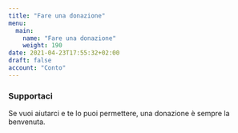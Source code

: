 ```yaml
---
title: "Fare una donazione"
menu:
  main:
    name: "Fare una donazione"
    weight: 190
date: 2021-04-23T17:55:32+02:00
draft: false
account: "Conto"
---
```


### Supportaci ###

Se vuoi aiutarci e te lo puoi permettere, una donazione è sempre la benvenuta.

